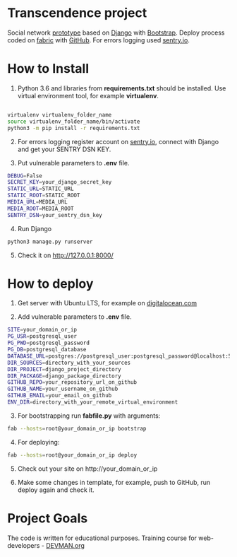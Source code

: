 # Transcendence project

Social network [prototype](http://167.71.13.7/) based on [Django](https://docs.djangoproject.com/) with [Bootstrap](https://getbootstrap.com/). Deploy process coded on [fabric](http://docs.fabfile.org/) with [GitHub](https://github.com/). For errors logging used [sentry.io](https://sentry.io/).


# How to Install

1. Python 3.6 and libraries from **requirements.txt** should be installed. Use virtual environment tool, for example **virtualenv**.

```bash

virtualenv virtualenv_folder_name
source virtualenv_folder_name/bin/activate
python3 -m pip install -r requirements.txt
```

2. For errors logging register account on [sentry.io](https://sentry.io/), connect with Django and get your SENTRY DSN KEY.

3. Put vulnerable parameters to **.env** file.

```bash
DEBUG=False
SECRET_KEY=your_django_secret_key
STATIC_URL=STATIC_URL
STATIC_ROOT=STATIC_ROOT
MEDIA_URL=MEDIA_URL
MEDIA_ROOT=MEDIA_ROOT
SENTRY_DSN=your_sentry_dsn_key
```

4. Run Django
```bash
python3 manage.py runserver
```

5. Check it on http://127.0.0.1:8000/


# How to deploy

1. Get server with Ubuntu LTS, for example on [digitalocean.com](https://cloud.digitalocean.com/)

2. Add vulnerable parameters to **.env** file.

```bash
SITE=your_domain_or_ip
PG_USR=postgresql_user
PG_PWD=postgresql_password
PG_DB=postgresql_database
DATABASE_URL=postgres://postgresql_user:postgresql_password@localhost:5432/postgresql_database
DIR_SOURCES=directory_with_your_sources
DIR_PROJECT=django_project_directory
DIR_PACKAGE=django_package_directory
GITHUB_REPO=your_repository_url_on_github
GITHUB_NAME=your_username_on_github
GITHUB_EMAIL=your_email_on_github
ENV_DIR=directory_with_your_remote_virtual_environment
```

3. For bootstrapping run **fabfile.py** with arguments:
```bash
fab --hosts=root@your_domain_or_ip bootstrap
```

4. For deploying:
```bash
fab --hosts=root@your_domain_or_ip deploy
```

5. Check out your site on http://your_domain_or_ip

6. Make some changes in template, for example, push to GitHub, run deploy again and check it.


# Project Goals

The code is written for educational purposes. Training course for web-developers - [DEVMAN.org](https://devman.org)
